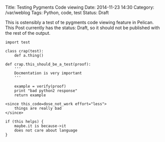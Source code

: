 Title: Testing Pygments Code viewing
Date: 2014-11-23 14:30
Category: /var/weblog
Tags: Python, code, test
Status: Draft

This is ostensibly a test of te pygments code viewing feature in Pelican.  
This Post currently has the status: Draft, so it should not be published with the rest of the output.

	import test

	class crap(test):
		def a.thing()

	def crap.this_should_be_a_test(proof):
		'''
		Docmentation is very important
		'''

		example = verify(proof)
		print "bad python2 response"
		return example

	<since this_code=dose_not_work effort="less">
		things are really bad
	</since>

	if (this helps) {
		maybe.it is because->it
		does not care about language
	}
